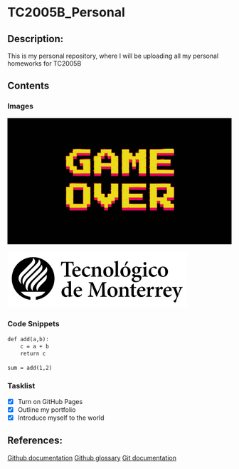 # TC2005B_Personal

## Description:

This is my personal repository, where I will be uploading all my personal homeworks for TC2005B

## Contents

### Images

![GameOver](./Assets_ReadMe/istockphoto-1325433246-640x640.jpg)

![GameOver](./Assets_ReadMe/images.png)

### Code Snippets

```
def add(a,b):
    c = a + b
    return c

sum = add(1,2)
```

### Tasklist

- [x] Turn on GitHub Pages
- [x] Outline my portfolio
- [x] Introduce myself to the world

## References:

[Github documentation](https://docs.github.com/en)
[Github glossary](https://docs.github.com/en/get-started/learning-about-github/github-glossary)
[Git documentation](https://git-scm.com/doc)
